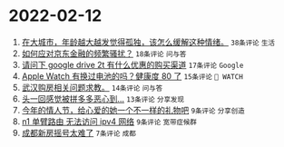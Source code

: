 # 2022-02-12

1. [在大城市，年龄越大越发觉得孤独，该怎么缓解这种情绪。](https://www.v2ex.com/t/833351) `38条评论` `生活`
1. [如何应对京东金融的频繁骚扰？](https://www.v2ex.com/t/833343) `18条评论` `问与答`
1. [请问下 google drive 2t 有什么优惠的购买渠道](https://www.v2ex.com/t/833348) `17条评论` `Google`
1. [Apple Watch 有换过电池的吗？健康度 80 了](https://www.v2ex.com/t/833347) `15条评论` ` WATCH`
1. [武汉购房相关问题求教。](https://www.v2ex.com/t/833345) `14条评论` `问与答`
1. [头一回感觉被拼多多恶心到…](https://www.v2ex.com/t/833350) `13条评论` `分享发现`
1. [今年的情人节，给心爱的她一个不一样的礼物吧](https://www.v2ex.com/t/833368) `9条评论` `分享创造`
1. [n1 单臂路由 无法访问 ipv4 网络](https://www.v2ex.com/t/833342) `9条评论` `宽带症候群`
1. [成都新房摇号太难了](https://www.v2ex.com/t/833355) `7条评论` `成都`
